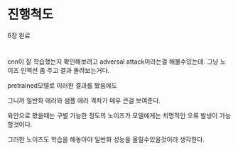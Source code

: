 # 진행척도
6장 완료

#
cnn이 잘 학습했는지 확인해보려고 adversal attack이라는걸 해볼수있는데.
그냥 노이즈 인젝션 좀 주고 결과 돌려보는거다.

pretrained모델로 이러한 결과를 봤음에도

그니까 일반화 에러와 샘플 에러 격차가 메우 큰걸 보여준다.

육안으로 봤을때는 구별 가능한 정도의 노이즈가 모델에게는 치명적인 오류 발생이 가능할것이다.

그러한 노이즈도 학습을 해놓아야 일반화 성능을 올릴수있을것이라 생각한다.
